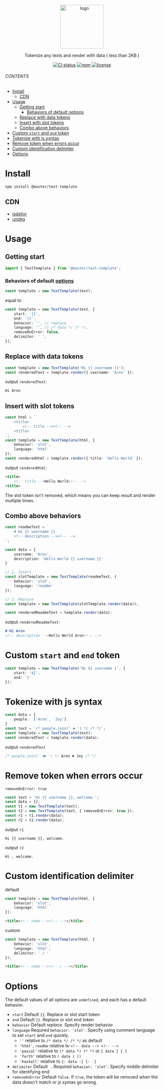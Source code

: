 <br><br>
<p align="center">
    <img src="https://raw.githubusercontent.com/master-style/package/document/images/logo-and-text.svg" alt="logo" width="142">
</p>
<p align="center">
    <b><!-- name --><!-- --></b>
</p>
<p align="center"><!-- package.description -->Tokenize any texts and render with data ( less than 2KB )<!-- --></p>
<p align="center"><!-- badges.map((badge) => `<a href="${badge.href}"><img src="${badge.src}" alt="${badge.alt}"></a>`).join('&nbsp;')--><a href="https://circleci.com/gh/master-style/workflows/text-template/tree/main"><img src="https://img.shields.io/circleci/build/github/master-style/text-template/main.svg?logo=circleci&logoColor=fff&label=CircleCI" alt="CI status"></a>&nbsp;<a href="https://www.npmjs.com/@master/text-template"><img src="https://img.shields.io/npm/v/@master/text-template.svg?logo=npm&logoColor=fff&label=NPM&color=limegreen" alt="npm"></a>&nbsp;<a href="https://github.com/master-style/text-template/blob/main/LICENSE"><img src="https://img.shields.io/github/license/master-style/text-template" alt="license"></a><!-- --></p>

###### CONTENTS
- [Install](#install)
  - [CDN](#cdn)
- [Usage](#usage)
  - [Getting start](#getting-start)
    - [Behaviors of default options](#behaviors-of-default-options)
  - [Replace with data tokens](#replace-with-data-tokens)
  - [Insert with slot tokens](#insert-with-slot-tokens)
  - [Combo above behaviors](#combo-above-behaviors)
- [Custom `start` and `end` token](#custom-start-and-end-token)
- [Tokenize with js syntax](#tokenize-with-js-syntax)
- [Remove token when errors occur](#remove-token-when-errors-occur)
- [Custom identification delimiter](#custom-identification-delimiter)
- [Options](#options)

# Install
```sh
npm install @master/text-template
```
## CDN
<!-- cdns.map((cdn) => `\n- [${cdn.name}](${cdn.href})`).join('') -->
- [jsdelivr](https://www.jsdelivr.com/package/npm/@master/text-template)
- [unpkg](https://unpkg.com/@master/text-template)<!-- -->

# Usage
## Getting start
```ts
import { TextTemplate } from '@master/text-template';
```
### Behaviors of default [options](#options)
```ts
const template = new TextTemplate(text);
```
equal to
```ts
const template = new TextTemplate(text, {
    start: '{{',
    end: '}}',
    behavior: '', // replace
    language: '', // /* data */ /* */,
    removeOnError: false,
    delimiter: ' ',
});
```

## Replace with data tokens
```ts
const template = new TextTemplate('Hi {{ username }}');
const renderedText = template.render({ username: 'Aron' });
```
output `renderedText`:
```ts
Hi Aron
```

## Insert with slot tokens
```ts
const html = `
    <title>
        <!-- title --><!-- -->
    <title>
`;
const template = new TextTemplate(html, {
    behavior: 'slot',
    language: 'html'
});
const renderedHtml = template.render({ title: 'Hello World' });
```
output `renderedHtml`:
```html
<title>
    <!-- title -->Hello World<!-- -->
<title>
```
The slot token isn't removed, which means you can keep result and render multiple times.

## Combo above behaviors
```ts
const readmeText = `
    # Hi {{ username }}
    <!-- description --><!-- -->
`;

const data = {
    username: 'Aron',
    description: 'Hello World {{ username }}'
}

// 1. Insert
const slotTemplate = new TextTemplate(readmeText, {
    behavior: 'slot',
    language: 'readme'
});

// 2. Replace
const template = new TextTemplate(slotTemplate.render(data));

const renderedReadmeText = template.render(data);
```
output `renderedReadmeText`:
```md
# Hi Aron
<!-- description -->Hello World Aron<!-- -->
```

# Custom `start` and `end` token
```ts
const template = new TextTemplate('Hi ${ username }', {
    start: '${',
    end: '}'
});
```

# Tokenize with js syntax
```ts
const data = {
    people:  ['Aron', 'Joy']
}
const text = `/* people.join(' ❤️ ') */ /* */`;
const template = new TextTemplate(text);
const renderedText = template.render(data);
```
output `renderedText`
```ts
/* people.join(' ❤️ ') */ Aron ❤️ Joy /* */
```

# Remove token when errors occur
`removeOnError: true`
```ts
const text = 'Hi {{ username }}, welcome.';
const data = {};
const t1 = new TextTemplate(text);
const t2 = new TextTemplate(text, { removeOnError: true });
const r1 = t1.render(data);
const r2 = t2.render(data);
```
output `r1`
```
Hi {{ username }}, welcome.
```
output `r2`
```
Hi , welcome.
```

# Custom identification delimiter
default
```ts
const template = new TextTemplate(html, {
    behavior: 'slot',
    language: 'html'
});
```

```html
<title><!-- name --><!-- --></title>
```

custom
```ts
const template = new TextTemplate(html, {
    behavior: 'slot',
    language: 'html',
    delimiter: ' / ' 
});
```

```html
<title><!-- name --><!-- / --></title>
```

# Options
The default values of all options are `undefined`, and each has a default behavior.
- `start` Default `{{`. Replace or slot start token
- `end` Default `}}`. Replace or slot end token
- `behavior` Default *replace*. Specify render behavior
- `language` Required `behavior: 'slot'`. Specify using comment language to set  `start` and `end` quickly.
  - `''` relative to `/* data */ /* */` as default
  - `'html'`, `readme` relative to `<!-- data --> <!-- -->`
  - `'pascal'` relative to `(* data *) (* *)` or `{ data } { }`
  - `'forth'` relative to `( data ) ()`
  - `'haskell'` relative to `{- data -} {- -}`
- `delimiter` Default ` `. Required `behavior: 'slot'`. Specify middle delimiter for identifying end
- `removeOnError` Default `false`. If `true`, the token will be removed when the data doesn't match or js syntax go wrong. 

